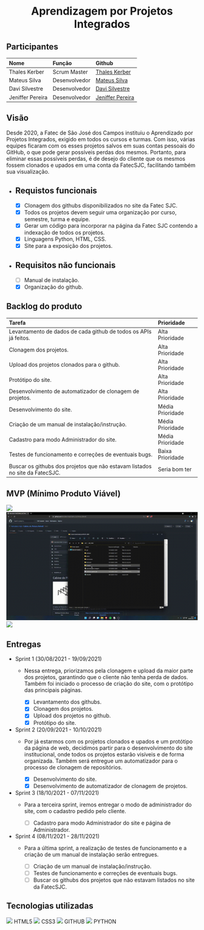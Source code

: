 <h1 align="center">
  Aprendizagem por Projetos Integrados
  
  
</h1>
  
  
  
<h2>Participantes</h2>
  
Nome | Função | Github
:--- | :--- | :---
Thales Kerber |Scrum Master | [Thales Kerber](https://github.com/thaleskerber)
Mateus Silva | Desenvolvedor | [Mateus Silva](https://github.com/mateushlsilva)
Davi Silvestre | Desenvolvedor | [Davi Silvestre](https://github.com/silvestredavi)
Jeniffer Pereira | Desenvolvedor | [Jeniffer Pereira](https://github.com/jennyads) 

<h2>Visão</h2>

  Desde 2020, a Fatec de São José dos Campos instituiu o Aprendizado por Projetos Integrados, exigido em todos os cursos e turmas. Com isso, várias equipes ficaram com os esses projetos salvos em suas contas pessoais do GitHub, o que pode gerar possíveis perdas dos mesmos. Portanto, para eliminar essas possíveis perdas, é de desejo do cliente que os mesmos fossem clonados e upados em uma conta da FatecSJC, facilitando também sua visualização.

* Requistos funcionais
   ---
   - [x] Clonagem dos githubs disponibilizados no site da Fatec SJC.
   - [x] Todos os projetos devem seguir uma organização por curso, semestre, turma e equipe.
   - [x] Gerar um código para incorporar na página da Fatec SJC contendo a indexação de todos os projetos.
   - [x] Linguagens Python, HTML, CSS.
   - [x] Site para a exposição dos projetos.

* Requisitos não funcionais
  ---
  - [ ] Manual de instalação.
  - [x] Organização do github.
  
<h2>Backlog do produto</h2>

Tarefa | Prioridade
:--- | :--- |
Levantamento de dados de cada github de todos os APIs já feitos. | Alta Prioridade
Clonagem dos projetos. | Alta Prioridade
Upload dos projetos clonados para o github. | Alta Prioridade
Protótipo do site. | Alta Prioridade
Desenvolvimento de automatizador de clonagem de projetos. | Alta Prioridade
Desenvolvimento do site. | Média Prioridade
Criação de um manual de instalação/instrução. | Média Prioridade
Cadastro para modo Administrador do site. | Média Prioridade
Testes de funcionamento e correções de eventuais bugs. | Baixa Prioridade
Buscar os githubs dos projetos que não estavam listados no site da FatecSJC. | Seria bom ter

<h2>MVP (Mínimo Produto Viável)</h2>

   <img src="artefatos/gif protótipo.gif"/>
   <img src="imagens/automatizador_sprint2.gif"/>
   <img src="imagens/site_sprint2.gif"/>

<h2>Entregas</h2>

* Sprint 1 (30/08/2021 - 19/09/2021)
   - Nessa entrega, priorizamos pela clonagem e upload da maior parte dos projetos, garantindo que o cliente não tenha perda de dados. Também foi iniciado o processo de criação do site, com o protótipo das principais páginas.
   
     
     - [x] Levantamento dos githubs.
     - [x] Clonagem dos projetos.
     - [x] Upload dos projetos no github.
     - [x] Protótipo do site.

* Sprint 2 (20/09/2021 - 10/10/2021)
   - Por já estarmos com os projetos clonados e upados e um protótipo da página de web, decidimos partir para o desenvolvimento do site institucional, onde todos os projetos estarão visíveis e de forma organizada. Também será entregue um automatizador para o processo de clonagem de repositórios.
     
      - [x] Desenvolvimento do site.
      - [x] Desenvolvimento de automatizador de clonagem de projetos.
   
* Sprint 3 (18/10/2021 - 07/11/2021)
   - Para a terceira sprint, iremos entregar o modo de administrador do site, com o cadastro pedido pelo cliente. 
   
      - [ ] Cadastro para modo Administrador do site e página de Administrador.

* Sprint 4 (08/11/2021 - 28/11/2021)
   - Para a última sprint, a realização de testes de funcionamento e a criação de um manual de instalação serão entregues.
   
      - [ ] Criação de um manual de instalação/instrução.
      - [ ] Testes de funcionamento e correções de eventuais bugs.
      - [ ] Buscar os githubs dos projetos que não estavam listados no site da FatecSJC.

<h2>Tecnologias utilizadas</h2>

  <div>
  <img width="50 rem" src="https://cdn.jsdelivr.net/gh/devicons/devicon/icons/html5/html5-original.svg"/> HTML5
  <img width="50 rem" src="https://cdn.jsdelivr.net/gh/devicons/devicon/icons/css3/css3-original.svg"/> CSS3
  <img width="50 rem" src="https://cdn.jsdelivr.net/gh/devicons/devicon/icons/github/github-original.svg"/> GITHUB
  <img width="50 rem" src="https://cdn.jsdelivr.net/gh/devicons/devicon/icons/python/python-original.svg"/> PYTHON
  </div>


